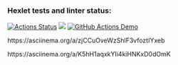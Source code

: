 ### Hexlet tests and linter status:
[![Actions Status](https://github.com/Bismark88/java-project-lvl1/workflows/hexlet-check/badge.svg)](https://github.com/Bismark88/java-project-lvl1/actions)
<a href="https://codeclimate.com/github/codeclimate/codeclimate/maintainability"><img src="https://api.codeclimate.com/v1/badges/a99a88d28ad37a79dbf6/maintainability" /></a>
[![GitHub Actions Demo](https://github.com/Bismark88/java-project-lvl1/actions/workflows/github-actions-demo.yml/badge.svg)](https://github.com/Bismark88/java-project-lvl1/actions/workflows/github-actions-demo.yml)
<p>https://asciinema.org/a/zjCCuOveWzShlF3vfoztIYxeb</p>
<p>https://asciinema.org/a/K5hH1aqxkYIi4kiHNKxD0dOmK</p>
